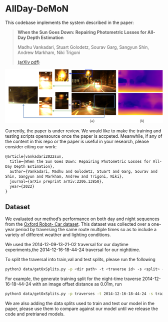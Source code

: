 # AllDay-DeMoN
This codebase implements the system described in the paper:

> **When the Sun Goes Down: Repairing Photometric Losses for All-Day Depth Estimation**
>
> Madhu Vankadari, Stuart Golodetz, Sourav Garg, Sangyun Shin, Andrew Markham, Niki Trigoni
>
> [(arXiv pdf)](https://arxiv.org/abs/2206.13850)

<p align="center">
  <img src="assets/teaser.png" alt="example input output gif" width="600" />
</p>

Currently, the paper is under review. We would like to make the training and testing scripts opensource once the paper is accpeted. Meanwhile, if any of the content in this repo or the paper is useful in your research, please consider citing our work:

```
@article{vankadari2022sun,
  title={When the Sun Goes Down: Repairing Photometric Losses for All-Day Depth Estimation},
  author={Vankadari, Madhu and Golodetz, Stuart and Garg, Sourav and Shin, Sangyun and Markham, Andrew and Trigoni, Niki},
  journal={arXiv preprint arXiv:2206.13850},
  year={2022}
}
```

## Dataset

We evaluated our method’s performance on both day and night sequences from the [Oxford Robot- Car dataset](https://robotcar-dataset.robots.ox.ac.uk/datasets/). This dataset was collected over a one-year period by traversing the same route multiple times so as to include a variety of different weather and lighting conditions. 

We used the 2014-12-09-13-21-02 traversal for our daytime experiments,the 2014-12-16-18-44-24 traversal for our nighttime.

To split the traversal into train,val and test splits, please run the following

```bash
python3 data/getOxSplits.py -p <dir path> -t <traverse id> -s <split> -d -o <offset>
```

For example, the generate training split for the night-time traverse 2014-12-16-18-44-24 with an image offset distance as 0.01m, run
```bash
python3 data/getOxSplits.py -p traverses -t 2014-12-16-18-44-24 -s train -d -o 0.01
```

We are also adding the data splits used to train and test our model in the paper, please use them to compare against our model until we release the code and pretrianed models.





